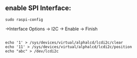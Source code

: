 ## enable SPI Interface:
```
sudo raspi-config
```
->Interface Options -> I2C -> Enable -> Finish

## 
```
echo '1' > /sys/devices/virtual/alphalcd/lcdi2c/clear 
echo '11' > /sys/devices/virtual/alphalcd/lcdi2c/position 
echo "abc" > /dev/lcdi2c 
```
